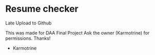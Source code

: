 # Resume checker

Late Upload to Github

This was made for DAA Final Project
Ask the owner (Karmotrine) for permissions.
Thanks!

- Karmotrine